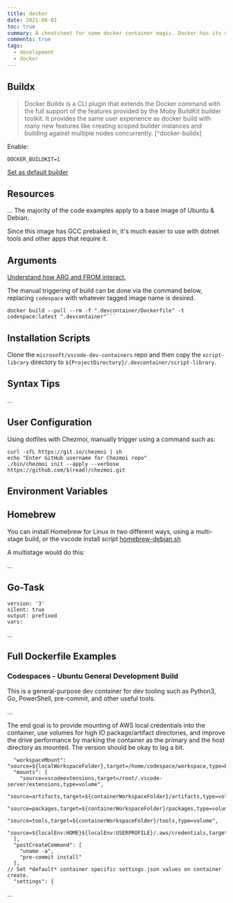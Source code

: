 ```yaml
---
title: docker
date: 2021-06-01
toc: true
summary: A cheatsheet for some docker container magic. Docker has its own quirks, so this is a way for me to remember and reuse some of this without trying to formalize it into a standardized repo.
comments: true
tags:
  - development
  - docker
---
```


## Buildx

> Docker Buildx is a CLI plugin that extends the Docker command with the full support of the features provided by the Moby BuildKit builder toolkit. It provides the same user experience as docker build with many new features like creating scoped builder instances and building against multiple nodes concurrently. [^docker-buildx]

Enable:

    DOCKER_BUILDKIT=1

[Set as default builder](https://docs.docker.com/buildx/working-with-buildx/#set-buildx-as-the-default-builder)

## Resources
...
The majority of the code examples apply to a base image of Ubuntu & Debian.

Since this image has GCC prebaked in, it's much easier to use with dotnet tools and other apps that require it.

## Arguments

[Understand how ARG and FROM interact.](https://docs.docker.com/engine/reference/builder/#understand-how-arg-and-from-interact)

The manual triggering of build can be done via the command below, replacing `codespace` with whatever tagged image name is desired.

    docker build --pull --rm -f ".devcontainer/Dockerfile" -t codespace:latest ".devcontainer"```

## Installation Scripts

Clone the `microsoft/vscode-dev-containers` repo and then copy the `script-library` directory to `${ProjectDirectory}/.devcontainer/script-library`.

## Syntax Tips
...

## User Configuration

Using dotfiles with Chezmoi, manually trigger using a command such as:

    curl -sfL https://git.io/chezmoi | sh
    echo "Enter GitHub username for Chezmoi repo"
    ./bin/chezmoi init --apply --verbose https://github.com/$(read)/chezmoi.git

## Environment Variables

## Homebrew

You can install Homebrew for Linux in two different ways, using a multi-stage build, or the vscode install script [homebrew-debian.sh](https://github.com/microsoft/vscode-dev-containers/blob/main/script-library/homebrew-debian.sh)

A multistage would do this:

...

## Go-Task

    version: '3'
    silent: true
    output: prefixed
    vars:
...

## Full Dockerfile Examples

### Codespaces - Ubuntu General Development Build

This is a general-purpose dev container for dev tooling such as Python3, Go, PowerShell, pre-commit, and other useful tools.

...

The end goal is to provide mounting of AWS local credentials into the container, use volumes for high IO package/artifact directories, and improve the drive performance by marking the container as the primary and the host directory as mounted. The version should be okay to lag a bit.

      "workspaceMount": "source=${localWorkspaceFolder},target=/home/codespace/workspace,type=bind,consistency=delegated",
      "mounts": [
        "source=vscodeextensions,target=/root/.vscode-server/extensions,type=volume",
        "source=artifacts,target=${containerWorkspaceFolder}/artifacts,type=volume",
        "source=packages,target=${containerWorkspaceFolder}/packages,type=volume",
        "source=tools,target=${containerWorkspaceFolder}/tools,type=volume",
        "source=${localEnv:HOME}${localEnv:USERPROFILE}/.aws/credentials,target=/home/codespace/.aws/credentials,type=bind,consistency=delegated",
      ],
      "postCreateCommand": [
        "uname -a",
        "pre-commit install"
      ],
    // Set *default* container specific settings.json values on container create.
      "settings": {
...


